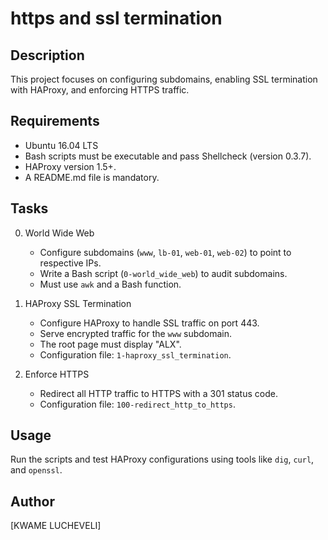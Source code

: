 # https and ssl termination
## Description
This project focuses on configuring subdomains, enabling SSL termination with HAProxy, and enforcing HTTPS traffic.

## Requirements
* Ubuntu 16.04 LTS
* Bash scripts must be executable and pass Shellcheck (version 0.3.7).
* HAProxy version 1.5+.
* A README.md file is mandatory.

## Tasks
0. World Wide Web
   * Configure subdomains (`www`, `lb-01`, `web-01`, `web-02`) to point to respective IPs.
   * Write a Bash script (`0-world_wide_web`) to audit subdomains.
   * Must use `awk` and a Bash function.

1. HAProxy SSL Termination
   * Configure HAProxy to handle SSL traffic on port 443.
   * Serve encrypted traffic for the `www` subdomain.
   * The root page must display "ALX".
   * Configuration file: `1-haproxy_ssl_termination`.

2. Enforce HTTPS
   * Redirect all HTTP traffic to HTTPS with a 301 status code.
   * Configuration file: `100-redirect_http_to_https`.

## Usage
Run the scripts and test HAProxy configurations using tools like `dig`, `curl`, and `openssl`.

## Author
[KWAME LUCHEVELI]